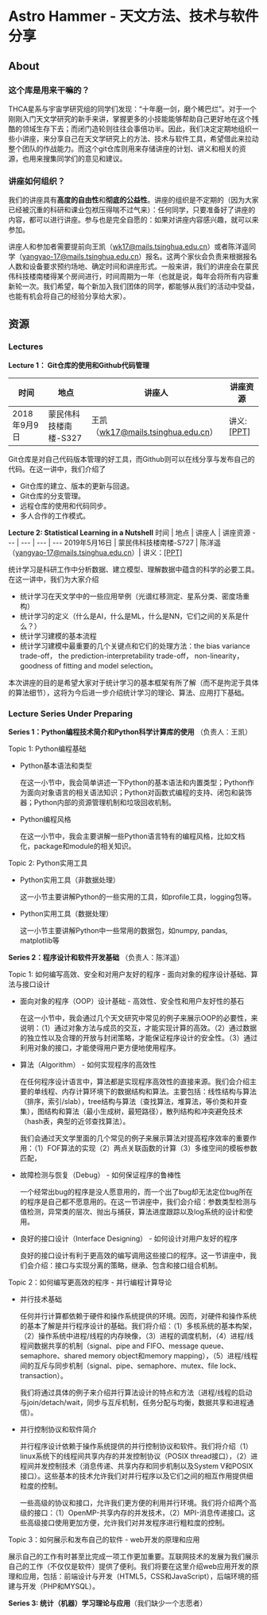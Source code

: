 # Astro Hammer - 天文方法、技术与软件分享

## About

### 这个库是用来干嘛的？

THCA星系与宇宙学研究组的同学们发现：“十年磨一剑，磨个稀巴烂”。对于一个刚刚入门天文学研究的新手来讲，掌握更多的小技能能够帮助自己更好地在这个残酷的领域生存下去；而闭门造轮则往往会事倍功半。因此，我们决定定期地组织一些小讲座，来分享自己在天文学研究上的方法、技术与软件工具，希望借此来拉动整个团队的作战能力。而这个git仓库则用来存储讲座的计划、讲义和相关的资源，也用来搜集同学们的意见和建议。

### 讲座如何组织？

我们的讲座具有**高度的自由性**和**彻底的公益性**。讲座的组织是不定期的（因为大家已经被沉重的科研和课业包袱压得喘不过气来）：任何同学，只要准备好了讲座的内容，都可以进行讲座。参与也是完全自愿的：如果对讲座内容感兴趣，就可以来参加。

讲座人和参加者需要提前向王凯（wk17@mails.tsinghua.edu.cn）或者陈洋遥同学（yangyao-17@mails.tsinghua.edu.cn）报名。这两个家伙会负责来根据报名人数和设备要求预约场地、确定时间和讲座形式。一般来讲，我们的讲座会在蒙民伟科技楼南楼得某个房间进行，时间周期为一年（也就是说，每年会将所有内容重新轮一次。我们希望，每个新加入我们团体的同学，都能够从我们的活动中受益，也能有机会将自己的经验分享给大家）。

## 资源

### Lectures
**Lecture 1： Git仓库的使用和Github代码管理**

时间 | 地点 | 讲座人 | 讲座资源
---|---|---|---
2018年9月9日 | 蒙民伟科技楼南楼-S327 | 王凯（wk17@mails.tsinghua.edu.cn）| 讲义: [[PPT]](./lectures/lecture1-git-and-github/src/slides.pdf)

Git仓库是对自己代码版本管理的好工具，而Github则可以在线分享与发布自己的代码。在这一讲中，我们介绍了
* Git仓库的建立、版本的更新与回退。
* Git仓库的分支管理。
* 远程仓库的使用和代码同步。
* 多人合作的工作模式。

**Lecture 2: Statistical Learning in a Nutshell**
时间 | 地点 | 讲座人 | 讲座资源
--- | --- | --- | ---
2019年5月16日 | 蒙民伟科技楼南楼-S727 | 陈洋遥（yangyao-17@mails.tsinghua.edu.cn）| 讲义：[[PPT]](./lectures/lecture2-statistical-learning-in-a-nutshell/src/slides.pdf)

统计学习是科研工作中分析数据、建立模型、理解数据中蕴含的科学的必要工具。在这一讲中，我们为大家介绍
* 统计学习在天文学中的一些应用举例（光谱红移测定、星系分类、密度场重构）
* 统计学习的定义（什么是AI，什么是ML，什么是NN，它们之间的关系是什么？）
* 统计学习建模的基本流程
* 统计学习建模中最重要的几个关键点和它们的处理方法：the bias variance trade-off， the prediction-interpretability trade-off， non-linearity， goodness of fitting and model selection。

本次讲座的目的是希望大家对于统计学习的基本框架有所了解（而不是拘泥于具体的算法细节），这将为今后进一步介绍统计学习的理论、算法、应用打下基础。

### Lecture Series Under Preparing

**Series 1：Python编程技术简介和Python科学计算库的使用** （负责人：王凯）

Topic 1: Python编程基础

* Python基本语法和类型

    在这一小节中，我会简单讲述一下Python的基本语法和内置类型；Python作为面向对象语言的相关语法知识；Python对函数式编程的支持、闭包和装饰器；Python内部的资源管理机制和垃圾回收机制。

* Python编程风格

    在这一小节中，我会主要讲解一些Python语言特有的编程风格，比如文档化，package和module的相关知识。

Topic 2: Python实用工具
 
* Python实用工具（非数据处理）

    这一小节主要讲解Python的一些实用的工具，如profile工具，logging包等。
    
* Python实用工具（数据处理）
   
   这一小节主要讲解Python中一些常用的数据包，如numpy, pandas, matplotlib等
  
**Series 2：程序设计和软件开发基础** （负责人：陈洋遥）

Topic 1: 如何编写高效、安全和对用户友好的程序 - 面向对象的程序设计基础、算法与接口设计
* 面向对象的程序（OOP）设计基础 - 高效性、安全性和用户友好性的基石
    
    在这一小节中，我会通过几个天文研究中常见的例子来展示OOP的必要性，来说明：（1）通过对象方法与成员的交互，才能实现计算的高效。（2）通过数据的独立性以及合理的开放与封闭策略，才能保证程序设计的安全性。（3）通过利用对象的接口，才能使得用户更方便地使用程序。

* 算法（Algorithm） - 如何实现程序的高效性
  
    在任何程序设计语言中，算法都是实现程序高效性的直接来源。我们会介绍主要的单线程、内存计算环境下的数据结构和算法。主要包括：线性结构与算法（排序，索引/slab），tree结构与算法（查找算法，堆算法，等价类和并查集），图结构和算法（最小生成树，最短路径），散列结构和冲突避免技术（hash表，典型的近邻查找算法）。

    我们会通过天文学里面的几个常见的例子来展示算法对提高程序效率的重要作用：（1）FOF算法的实现（2）两点关联函数的计算（3）多维空间的模板参数匹配，

* 故障检测与恢复（Debug） - 如何保证程序的鲁棒性 
    
    一个经常出bug的程序是没人愿意用的，而一个出了bug却无法定位bug所在的程序是自己都不愿意用的。在这一节讲座中，我们会介绍：参数类型检测与值检测，异常类的层次、抛出与捕获，算法进度跟踪以及log系统的设计和使用。

* 良好的接口设计（Interface Designing） - 如何设计对用户友好的程序
    
    良好的接口设计有利于更高效的编写调用这些接口的程序。这一节讲座中，我们会介绍：接口与实现分离的策略，继承、包含和接口组合机制。

Topic 2：如何编写更高效的程序 - 并行编程计算导论
    
* 并行技术基础

    任何并行计算都依赖于硬件和操作系统提供的环境。因而，对硬件和操作系统的基本了解是并行程序设计的基础。我们将介绍：（1）多核系统的基本构架，（2）操作系统中进程/线程的内存映像，（3）进程的调度机制，（4）进程/线程间数据共享的机制（signal、pipe and FIFO、message queue、semaphore、shared memory object和memory mapping），（5）进程/线程间的互斥与同步机制（signal、pipe、semaphore、mutex、file lock、transaction）。
    
    我们将通过具体的例子来介绍并行算法设计的特点和方法（进程/线程的启动与join/detach/wait，同步与互斥机制，任务分配与均衡，数据共享和进程通信）。

* 并行控制协议和软件简介

    并行程序设计依赖于操作系统提供的并行控制协议和软件。我们将介绍（1）linux系统下的线程间共享内存的并发控制协议（POSIX thread接口），（2）进程间并发控制技术（消息传递、共享内存和同步机制以及System V和POSIX接口）。这些基本的技术允许我们对并行程序以及它们之间的相互作用提供细粒度的控制。
    
    一些高级的协议和接口，允许我们更方便的利用并行环境。我们将介绍两个高级的接口：（1）OpenMP-共享内存的并发技术，（2）MPI-消息传递接口。这些高级接口使用更加方便，允许我们对并发程序进行粗粒度的控制。

Topic 3：如何展示和发布自己的软件 - web开发的原理和应用

展示自己的工作有时甚至比完成一项工作更加重要。互联网技术的发展为我们展示自己的工作（不仅仅是软件）提供了便利。我们将要在这里介绍web应用开发的原理和应用，包括：前端设计与开发（HTML5，CSS和JavaScript），后端环境的搭建与开发（PHP和MYSQL）。

**Series 3: 统计（机器）学习理论与应用**（我们缺少一个志愿者）





